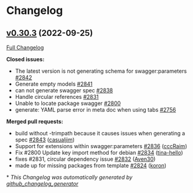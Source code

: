 # Changelog

## [v0.30.3](https://github.com/thetreep/go-swagger/tree/v0.30.3) (2022-09-25)

[Full Changelog](https://github.com/thetreep/go-swagger/compare/v0.30.2...v0.30.3)

**Closed issues:**

- The latest version is not generating schema for swagger:parameters [\#2842](https://github.com/thetreep/go-swagger/issues/2842)
- Generate empty models [\#2841](https://github.com/thetreep/go-swagger/issues/2841)
- can not generate swagger spec [\#2838](https://github.com/thetreep/go-swagger/issues/2838)
- Handle circular references [\#2831](https://github.com/thetreep/go-swagger/issues/2831)
- Unable to locate package swagger [\#2800](https://github.com/thetreep/go-swagger/issues/2800)
- generate: YAML parse error in meta doc when using tabs [\#2756](https://github.com/thetreep/go-swagger/issues/2756)

**Merged pull requests:**

- build without -trimpath because it causes issues when generating a spec [\#2843](https://github.com/thetreep/go-swagger/pull/2843) ([casualjim](https://github.com/casualjim))
- Support for extensions within swagger:parameters [\#2836](https://github.com/thetreep/go-swagger/pull/2836) ([cccRaim](https://github.com/cccRaim))
- Fix \#2800 Update key import method for debian [\#2834](https://github.com/thetreep/go-swagger/pull/2834) ([tina-hello](https://github.com/tina-hello))
- fixes \#2831, circular dependency issue [\#2832](https://github.com/thetreep/go-swagger/pull/2832) ([Aven30](https://github.com/Aven30))
- made up for missing packages from template [\#2824](https://github.com/thetreep/go-swagger/pull/2824) ([koron](https://github.com/koron))



\* *This Changelog was automatically generated by [github_changelog_generator](https://github.com/github-changelog-generator/github-changelog-generator)*
